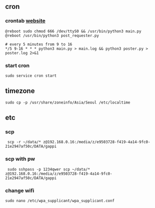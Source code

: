 ## cron
### crontab [website](https://crontab.guru/)
    @reboot sudo chmod 666 /dev/ttyS0 && /usr/bin/python3 main.py
    @reboot /usr/bin/python3 post_requester.py

    # every 5 minutes from 9 to 16
    */5 9-16 * * * python3 main.py > main.log && python3 poster.py > poster.log 2>&1
### start cron
    sudo service cron start

## timezone
    sudo cp -p /usr/share/zoneinfo/Asia/Seoul /etc/localtime


## etc
### scp
     scp -r ~/data/* z@192.168.0.16:/media/z/e9503728-f419-4a14-9fc0-21e2947af50c/DATA/gappi
### scp with pw
     sudo sshpass -p 1234qwer scp ~/data/* z@192.168.0.16:/media/z/e9503728-f419-4a14-9fc0-21e2947af50c/DATA/gappi

### change wifi
    sudo nano /etc/wpa_supplicant/wpa_supplicant.conf

